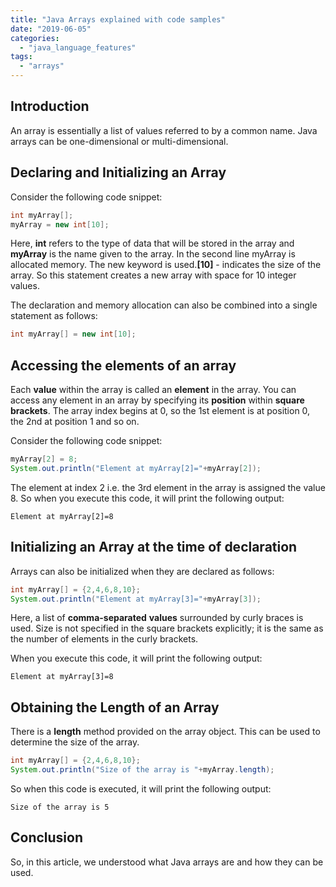 ```yaml
---
title: "Java Arrays explained with code samples"
date: "2019-06-05"
categories: 
  - "java_language_features"
tags: 
  - "arrays"
---
```


## Introduction

An array is essentially a list of values referred to by a common name. Java arrays can be one-dimensional or multi-dimensional.

## Declaring and Initializing an Array

Consider the following code snippet:

```java
int myArray[];
myArray = new int[10];
```

Here, **int** refers to the type of data that will be stored in the array and **myArray** is the name given to the array. In the second line myArray is allocated memory. The new keyword is used.**\[10\]** \- indicates the size of the array. So this statement creates a new array with space for 10 integer values.

The declaration and memory allocation can also be combined into a single statement as follows:

```java
int myArray[] = new int[10];
```
## Accessing the elements of an array

Each **value** within the array is called an **element** in the array. You can access any element in an array by specifying its **position** within **square brackets**. The array index begins at 0, so the 1st element is at position 0, the 2nd at position 1 and so on.

Consider the following code snippet:

```java
myArray[2] = 8;
System.out.println("Element at myArray[2]="+myArray[2]);
```

The element at index 2 i.e. the 3rd element in the array is assigned the value 8. So when you execute this code, it will print the following output:

```
Element at myArray[2]=8
```

## Initializing an Array at the time of declaration

Arrays can also be initialized when they are declared as follows:

```java
int myArray[] = {2,4,6,8,10};
System.out.println("Element at myArray[3]="+myArray[3]);
```

Here, a list of **comma-separated** **values** surrounded by curly braces is used. Size is not specified in the square brackets explicitly; it is the same as the number of elements in the curly brackets.

When you execute this code, it will print the following output:

```
Element at myArray[3]=8
```

## Obtaining the Length of an Array

There is a **length** method provided on the array object. This can be used to determine the size of the array.

```java
int myArray[] = {2,4,6,8,10};
System.out.println("Size of the array is "+myArray.length);
```

So when this code is executed, it will print the following output:

```
Size of the array is 5
```

## Conclusion

So, in this article, we understood what Java arrays are and how they can be used.
